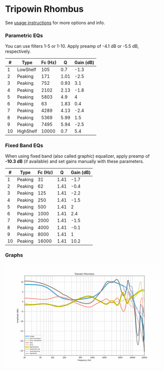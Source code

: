 # Tripowin Rhombus
See [usage instructions](https://github.com/jaakkopasanen/AutoEq#usage) for more options and info.

### Parametric EQs
You can use filters 1-5 or 1-10. Apply preamp of -4.1 dB or -5.5 dB, respectively.

|   # | Type      |   Fc (Hz) |    Q |   Gain (dB) |
|-----|-----------|-----------|------|-------------|
|   1 | LowShelf  |       105 | 0.7  |        -1.3 |
|   2 | Peaking   |       171 | 1.01 |        -2.5 |
|   3 | Peaking   |       752 | 0.93 |         3.1 |
|   4 | Peaking   |      2102 | 2.13 |        -1.8 |
|   5 | Peaking   |      5803 | 4.9  |         4   |
|   6 | Peaking   |        63 | 1.83 |         0.4 |
|   7 | Peaking   |      4289 | 4.13 |        -2.4 |
|   8 | Peaking   |      5369 | 5.99 |         1.5 |
|   9 | Peaking   |      7495 | 5.94 |        -2.5 |
|  10 | HighShelf |     10000 | 0.7  |         5.4 |

### Fixed Band EQs
When using fixed band (also called graphic) equalizer, apply preamp of **-10.3 dB** (if available) and set gains manually with these parameters.

|   # | Type    |   Fc (Hz) |    Q |   Gain (dB) |
|-----|---------|-----------|------|-------------|
|   1 | Peaking |        31 | 1.41 |        -1.7 |
|   2 | Peaking |        62 | 1.41 |        -0.4 |
|   3 | Peaking |       125 | 1.41 |        -2.2 |
|   4 | Peaking |       250 | 1.41 |        -1.5 |
|   5 | Peaking |       500 | 1.41 |         2   |
|   6 | Peaking |      1000 | 1.41 |         2.4 |
|   7 | Peaking |      2000 | 1.41 |        -1.5 |
|   8 | Peaking |      4000 | 1.41 |        -0.1 |
|   9 | Peaking |      8000 | 1.41 |         1   |
|  10 | Peaking |     16000 | 1.41 |        10.2 |

### Graphs
![](./Tripowin%20Rhombus.png)
